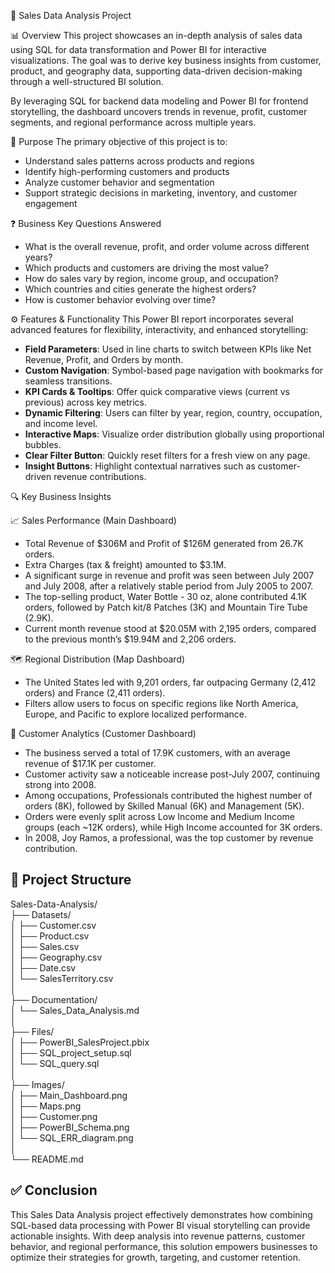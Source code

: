 
💼 Sales Data Analysis Project

📊 Overview
This project showcases an in-depth analysis of sales data using SQL for data transformation and Power BI for interactive visualizations. The goal was to derive key business insights from customer, product, and geography data, supporting data-driven decision-making through a well-structured BI solution.

By leveraging SQL for backend data modeling and Power BI for frontend storytelling, the dashboard uncovers trends in revenue, profit, customer segments, and regional performance across multiple years.

🎯 Purpose
The primary objective of this project is to:

- Understand sales patterns across products and regions
- Identify high-performing customers and products
- Analyze customer behavior and segmentation
- Support strategic decisions in marketing, inventory, and customer engagement

❓ Business Key Questions Answered

- What is the overall revenue, profit, and order volume across different years?
- Which products and customers are driving the most value?
- How do sales vary by region, income group, and occupation?
- Which countries and cities generate the highest orders?
- How is customer behavior evolving over time?

⚙️ Features & Functionality
This Power BI report incorporates several advanced features for flexibility, interactivity, and enhanced storytelling:

- **Field Parameters**: Used in line charts to switch between KPIs like Net Revenue, Profit, and Orders by month.
- **Custom Navigation**: Symbol-based page navigation with bookmarks for seamless transitions.
- **KPI Cards & Tooltips**: Offer quick comparative views (current vs previous) across key metrics.
- **Dynamic Filtering**: Users can filter by year, region, country, occupation, and income level.
- **Interactive Maps**: Visualize order distribution globally using proportional bubbles.
- **Clear Filter Button**: Quickly reset filters for a fresh view on any page.
- **Insight Buttons**: Highlight contextual narratives such as customer-driven revenue contributions.

🔍 Key Business Insights

📈 Sales Performance (Main Dashboard)

- Total Revenue of $306M and Profit of $126M generated from 26.7K orders.
- Extra Charges (tax & freight) amounted to $3.1M.
- A significant surge in revenue and profit was seen between July 2007 and July 2008, after a relatively stable period from July 2005 to 2007.
- The top-selling product, Water Bottle - 30 oz, alone contributed 4.1K orders, followed by Patch kit/8 Patches (3K) and Mountain Tire Tube (2.9K).
- Current month revenue stood at $20.05M with 2,195 orders, compared to the previous month’s $19.94M and 2,206 orders.

🗺️ Regional Distribution (Map Dashboard)

- The United States led with 9,201 orders, far outpacing Germany (2,412 orders) and France (2,411 orders).
- Filters allow users to focus on specific regions like North America, Europe, and Pacific to explore localized performance.

👥 Customer Analytics (Customer Dashboard)

- The business served a total of 17.9K customers, with an average revenue of $17.1K per customer.
- Customer activity saw a noticeable increase post-July 2007, continuing strong into 2008.
- Among occupations, Professionals contributed the highest number of orders (8K), followed by Skilled Manual (6K) and Management (5K).
- Orders were evenly split across Low Income and Medium Income groups (each ~12K orders), while High Income accounted for 3K orders.
- In 2008, Joy Ramos, a professional, was the top customer by revenue contribution.

## 📂 Project Structure

Sales-Data-Analysis/  
├── Datasets/  
│   ├── Customer.csv  
│   ├── Product.csv  
│   ├── Sales.csv  
│   ├── Geography.csv  
│   ├── Date.csv  
│   └── SalesTerritory.csv  
│  
├── Documentation/  
│   └── Sales_Data_Analysis.md  
│  
├── Files/  
│   ├── PowerBI_SalesProject.pbix  
│   ├── SQL_project_setup.sql  
│   └── SQL_query.sql  
│  
├── Images/  
│   ├── Main_Dashboard.png  
│   ├── Maps.png  
│   ├── Customer.png  
│   ├── PowerBI_Schema.png  
│   └── SQL_ERR_diagram.png  
│  
└── README.md



## ✅ Conclusion
This Sales Data Analysis project effectively demonstrates how combining SQL-based data processing with Power BI visual storytelling can provide actionable insights. With deep analysis into revenue patterns, customer behavior, and regional performance, this solution empowers businesses to optimize their strategies for growth, targeting, and customer retention.
